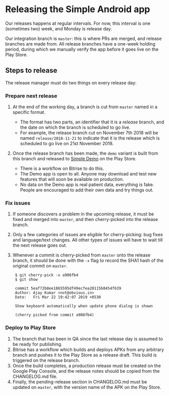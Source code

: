 # Releasing the Simple Android app

Our releases happens at regular intervals. For now, this interval is one (sometimes two) week, and Monday is release day.

Our integration branch is `master`: this is where PRs are merged, and release branches are made from. All release branches have a one-week holding period, during which we manually verify the app before it goes live on the Play Store.

## Steps to release

The release manager must do two things on every release day:

### Prepare next release

1. At the end of the working day, a branch is cut from `master` named in a specific format. 
   - The format has two parts, an identifier that it is a _release_ branch, and the date on which the branch is scheduled to go live. 
   - For example, the release branch cut on November 7th 2018 will be named `release/2018-11-21` to indicate that it is the release which is scheduled to go live on 21st November 2018.
    
2. Once the release branch has been made, the `demo` variant is built from this branch and released to [Simple Demo](https://play.google.com/store/apps/details?id=org.simple.clinic.staging) on the Play Store.
   - There is a workflow on Bitrise to do this.
   - The Demo app is open to all. Anyone may download and test new features that will soon be available on production.
   - No data on the Demo app is real patient data, everything is fake. People are encouraged to add their own data and try things out.
  
### Fix issues

1. If someone discovers a problem in the upcoming release, it must be fixed and merged into `master`, and then cherry-picked into the release branch.
2. Only a few categories of issues are eligible for cherry-picking: bug fixes and language/text changes. All other types of issues will have to wait till the next release goes out. 
3. Whenever a commit is cherry-picked from `master` onto the release branch, it should be done with the `-x` flag to record the SHA1 hash of the original commit on `master`. 


        $ git cherry-pick -x a986fb4
        $ git show 

        commit 5eaf72b8ee1865595df49ecfea20115b8454f639
        Author: Ajay Kumar <not@obvious.in>
        Date:   Fri Mar 22 19:42:07 2019 +0530

        Show keyboard automatically when update phone dialog is shown
    
        (cherry picked from commit a986fb4)


### Deploy to Play Store

1. The branch that has been in QA since the last release day is assumed to be ready for publishing.
2. Bitrise has a workflow which builds and deploys APKs from any arbitrary branch and pushes it to the Play Store as a release draft. This build is triggered on the release branch.
3. Once the build completes, a production release must be created on the Google Play Console, and the release notes should be copied from the CHANGELOG.md file.
4. Finally, the pending-release section in CHANGELOG.md must be updated on `master`, with the version name of the APK on the Play Store.
